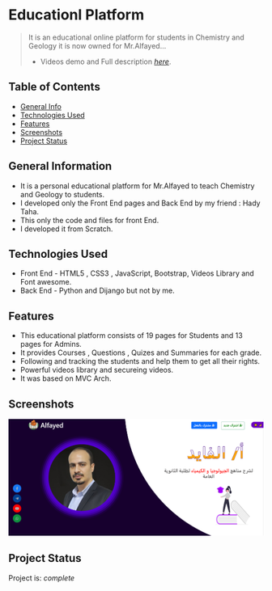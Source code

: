 
# Educationl Platform
> It is an educational online platform for students in Chemistry and Geology it is now owned for Mr.Alfayed...
>- Videos demo and Full description [_here_](https://drive.google.com/drive/folders/1-wji3srZPqRxGEz3pByqfGXDy5g-S8m-?usp=share_link).

## Table of Contents

* [General Info](#general-information)
* [Technologies Used](#technologies-used)
* [Features](#features)
* [Screenshots](#screenshots)
* [Project Status](#project-status)



## General Information
- It is a personal educational platform for Mr.Alfayed to teach Chemistry and Geology to students.
- I developed only the Front End pages and Back End  by my friend : Hady Taha.
- This only the code and files for front End.
- I developed it from Scratch.

## Technologies Used

- Front End - HTML5 , CSS3 , JavaScript, Bootstrap, Videos Library and Font awesome.
- Back End - Python and Dijango but not by me.

## Features

- This educational platform consists of 19 pages for Students and 13 pages for Admins.
- It provides Courses , Questions , Quizes and Summaries for each grade.
- Following and tracking the students and help them to get all their rights.
- Powerful videos library and secureing videos.
- It was based on MVC Arch.

## Screenshots
![Example screenshot](./Images/Screen.png)


## Project Status
Project is: _complete_ 





